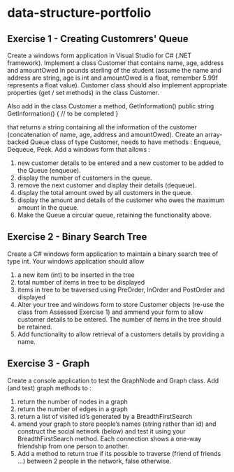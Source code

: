 # data-structure-portfolio

## Exercise 1 - Creating Customrers' Queue
Create a windows form application in Visual Studio for C# (.NET framework). Implement a class Customer that contains name, age, address and amountOwed in pounds sterling of the student (assume the name and address are string, age is int and amountOwed is a float, remember 5.99f  represents a float value).  Customer class should also implement appropriate properties (get / set methods) in the class Customer.  

Also add in the class Customer a method, GetInformation()
   public string GetInformation()
  {
         // to be completed
  }

that returns a string containing all the information of the customer (concatenation of name, age, address and amountOwed). 
Create an array-backed Queue class of type Customer, needs to have methods : Enqueue, Dequeue, Peek.
Add a windows form that allows :
1.	new customer details to be entered and a new customer to be added to the Queue (enqueue).
2.	display the number of customers in the queue.
3.	remove the next customer and display their details (dequeue).
4.	display the total amount owed by all customers in the queue.
5.	display the amount and details of the customer who owes the maximum amount in the queue.
6.	Make the Queue a circular queue, retaining the functionality above.


## Exercise 2 - Binary Search Tree
Create a C# windows form application to maintain a binary search tree of type int. Your windows application should allow 
1.	a new item (int) to be inserted in the tree 
2.	total number of items in tree to be displayed
3.	items in tree to be traversed using PreOrder, InOrder and PostOrder and displayed  
4.	Alter your tree and windows form to store Customer objects (re-use the class from Assessed Exercise 1) and ammend your form to allow customer details to be entered.  The number of items in the tree should be retained.
5.	Add functionality to allow retrieval of a customers details by providing a name. 


## Exercise 3 - Graph
Create a console application to test the GraphNode and Graph class. Add (and test) graph methods to :
1.	return the number of nodes in a graph  
2.	return the number of edges in a graph
3.	return a list of visited id’s generated by a BreadthFirstSearch
4.	amend your graph to store people’s names (string rather than id) and construct the social network (below) and test it using your BreadthFirstSearch method. Each connection shows a one-way friendship from one person to another.
5.	Add a method to return true if its possible to traverse (friend of friends …) between 2 people in the network, false otherwise.

